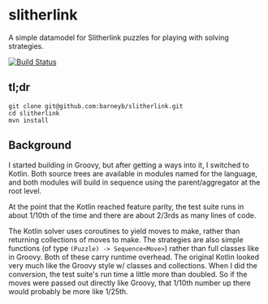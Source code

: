 slitherlink
===========

A simple datamodel for Slitherlink puzzles for playing with solving strategies.

[![Build Status](https://travis-ci.org/barneyb/slitherlink.svg?branch=master)](https://travis-ci.org/barneyb/slitherlink)

## tl;dr

    git clone git@github.com:barneyb/slitherlink.git
    cd slitherlink
    mvn install

## Background

I started building in Groovy, but after getting a ways into it, I switched
to Kotlin. Both source trees are available in modules named for the language,
and both modules will build in sequence using the parent/aggregator at the
root level.

At the point that the Kotlin reached feature parity, the test suite runs in
about 1/10th of the time and there are about 2/3rds as many lines of code.

The Kotlin solver uses coroutines to yield moves to make, rather than returning
collections of moves to make. The strategies are also simple functions (of
type `(Puzzle) -> Sequence<Move>`) rather than full classes like in Groovy.
Both of these carry runtime overhead. The original Kotlin looked very much
like the Groovy style w/ classes and collections. When I did the conversion,
the test suite's run time a little more than doubled. So if the moves were
passed out directly like Groovy, that 1/10th number up there would probably
be more like 1/25th.

